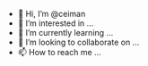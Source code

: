 - 👋 Hi, I’m @ceiman
- 👀 I’m interested in ...
- 🌱 I’m currently learning ...
- 💞️ I’m looking to collaborate on ...
- 📫 How to reach me ...

<!---
ceiman/ceiman is a ✨ special ✨ repository because its `README.md` (this file) appears on your GitHub profile.
You can click the Preview link to take a look at your changes.
--->
